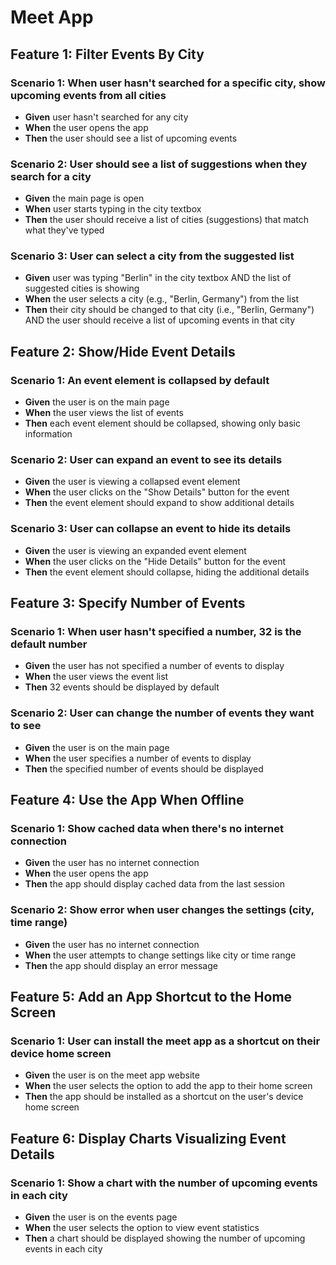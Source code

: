 # Meet App


## Feature 1: Filter Events By City

### Scenario 1: When user hasn't searched for a specific city, show upcoming events from all cities
- **Given** user hasn't searched for any city  
- **When** the user opens the app  
- **Then** the user should see a list of upcoming events  

### Scenario 2: User should see a list of suggestions when they search for a city
- **Given** the main page is open  
- **When** user starts typing in the city textbox  
- **Then** the user should receive a list of cities (suggestions) that match what they've typed  

### Scenario 3: User can select a city from the suggested list
- **Given** user was typing "Berlin" in the city textbox AND the list of suggested cities is showing  
- **When** the user selects a city (e.g., "Berlin, Germany") from the list  
- **Then** their city should be changed to that city (i.e., "Berlin, Germany") AND the user should receive a list of upcoming events in that city  


## Feature 2: Show/Hide Event Details

### Scenario 1: An event element is collapsed by default
- **Given** the user is on the main page  
- **When** the user views the list of events  
- **Then** each event element should be collapsed, showing only basic information  

### Scenario 2: User can expand an event to see its details
- **Given** the user is viewing a collapsed event element  
- **When** the user clicks on the "Show Details" button for the event  
- **Then** the event element should expand to show additional details  

### Scenario 3: User can collapse an event to hide its details
- **Given** the user is viewing an expanded event element  
- **When** the user clicks on the "Hide Details" button for the event  
- **Then** the event element should collapse, hiding the additional details  


## Feature 3: Specify Number of Events

### Scenario 1: When user hasn't specified a number, 32 is the default number
- **Given** the user has not specified a number of events to display  
- **When** the user views the event list  
- **Then** 32 events should be displayed by default  

### Scenario 2: User can change the number of events they want to see
- **Given** the user is on the main page  
- **When** the user specifies a number of events to display  
- **Then** the specified number of events should be displayed


## Feature 4: Use the App When Offline

### Scenario 1: Show cached data when there's no internet connection
- **Given** the user has no internet connection  
- **When** the user opens the app  
- **Then** the app should display cached data from the last session  

### Scenario 2: Show error when user changes the settings (city, time range)
- **Given** the user has no internet connection  
- **When** the user attempts to change settings like city or time range  
- **Then** the app should display an error message  


## Feature 5: Add an App Shortcut to the Home Screen

### Scenario 1: User can install the meet app as a shortcut on their device home screen
- **Given** the user is on the meet app website  
- **When** the user selects the option to add the app to their home screen  
- **Then** the app should be installed as a shortcut on the user's device home screen 


## Feature 6: Display Charts Visualizing Event Details

### Scenario 1: Show a chart with the number of upcoming events in each city
- **Given** the user is on the events page  
- **When** the user selects the option to view event statistics  
- **Then** a chart should be displayed showing the number of upcoming events in each city 
